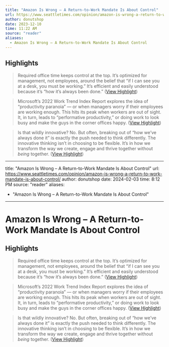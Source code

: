 ```yaml
---
title: "Amazon Is Wrong – A Return-to-Work Mandate Is About Control"
url: https://www.seattletimes.com/opinion/amazon-is-wrong-a-return-to-work-mandate-is-about-control/
author: donutshop
date: 2023-12-10
time: 11:22 AM
source: "reader"
aliases:
  - Amazon Is Wrong – A Return-to-Work Mandate Is About Control
---
```

## Highlights
> Required office time keeps control at the top. It’s optimized for management, not employees, around the belief that “if I can see you at a desk, you must be working.” It’s efficient and easily understood because it’s “how it’s always been done.” ([View Highlight](https://read.readwise.io/read/01h9aw5a6jagf194vc4m3rspbg))

> Microsoft’s 2022 Work Trend Index Report explores the idea of “productivity paranoia” — or when managers worry if their employees are working enough. This hits its peak when workers are out of sight. It, in turn, leads to “performative productivity,” or doing work to look busy and make the guys in the corner offices happy. ([View Highlight](https://read.readwise.io/read/01h9aw71jn7w3gcp3skqky3zsj))

> Is that wildly innovative? No. But often, breaking out of “how we’ve always done it” is exactly the push needed to think differently. The innovative thinking isn’t in choosing to be flexible. It’s in how we transform the way we create, engage and thrive together without *being* together. ([View Highlight](https://read.readwise.io/read/01h9aw82kxs000gvnzczev4mgn))

---
title: "Amazon Is Wrong – A Return-to-Work Mandate Is About Control"
url: https://www.seattletimes.com/opinion/amazon-is-wrong-a-return-to-work-mandate-is-about-control/
author: donutshop
date: 2024-02-03
time: 8:12 PM
source: "reader"
aliases:
  - "Amazon Is Wrong – A Return-to-Work Mandate Is About Control"
---
# Amazon Is Wrong – A Return-to-Work Mandate Is About Control

## Highlights
> Required office time keeps control at the top. It’s optimized for management, not employees, around the belief that “if I can see you at a desk, you must be working.” It’s efficient and easily understood because it’s “how it’s always been done.” ([View Highlight](https://read.readwise.io/read/01h9aw5a6jagf194vc4m3rspbg))

> Microsoft’s 2022 Work Trend Index Report explores the idea of “productivity paranoia” — or when managers worry if their employees are working enough. This hits its peak when workers are out of sight. It, in turn, leads to “performative productivity,” or doing work to look busy and make the guys in the corner offices happy. ([View Highlight](https://read.readwise.io/read/01h9aw71jn7w3gcp3skqky3zsj))

> Is that wildly innovative? No. But often, breaking out of “how we’ve always done it” is exactly the push needed to think differently. The innovative thinking isn’t in choosing to be flexible. It’s in how we transform the way we create, engage and thrive together without *being* together. ([View Highlight](https://read.readwise.io/read/01h9aw82kxs000gvnzczev4mgn))

